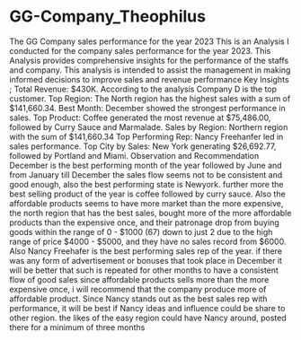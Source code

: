 # GG-Company_Theophilus
The GG Company sales performance for the year 2023
This is an Analysis I conducted for the company sales performance for the year 2023. This Analysis provides comprehensive insights for the performance of the staffs and company. This analysis is intended to assist the management in making informed decisions to improve sales and revenue performance
Key Insights ;
Total Revenue: $430K. 
According to the analysis Company D is the top customer.
Top Region: The North region has the highest sales with a sum of  $141,660.34.
Best Month: December showed the strongest performance in sales.
Top Product: Coffee generated the most revenue at $75,486.00, followed by Curry Sauce and Marmalade.
Sales by Region: Northern region with the sum of  $141,660.34
Top Performing Rep: Nancy Freehanfer led in sales performance.
Top City by Sales: New York generating $26,692.77, followed by Portland and Miami.
Observation and Recommendation
December is the best performing month of the year followed by June and from January till December the sales flow seems not to be consistent and good enough, also the best performing state is Newyork.
further more the best selling product of the year is coffee followed by curry sauce.
Also the affordable products seems to have more market than the more expensive, the north region that has the best sales, bought more of the more affordable products than the expensive once, and their patronage drop from buying goods within the range of 0 - $1000 (67) down to just 2 due to the high range of price $4000 - $5000, and they have no sales record from $6000.
Also Nancy Freehafer is the best performing sales rep of the year.
if there was any form of advertisement or bonuses that took place in December it will be better that such is repeated for other months to have a consistent flow of good sales
since affordable products sells more than the more expensive once, i will recommend that the company produce more of affordable product.
Since Nancy stands out as the best sales rep with performance, it will be best if Nancy ideas and influence could be share to other region. the likes of the easy region could have Nancy around, posted there for  a minimum of three months 
